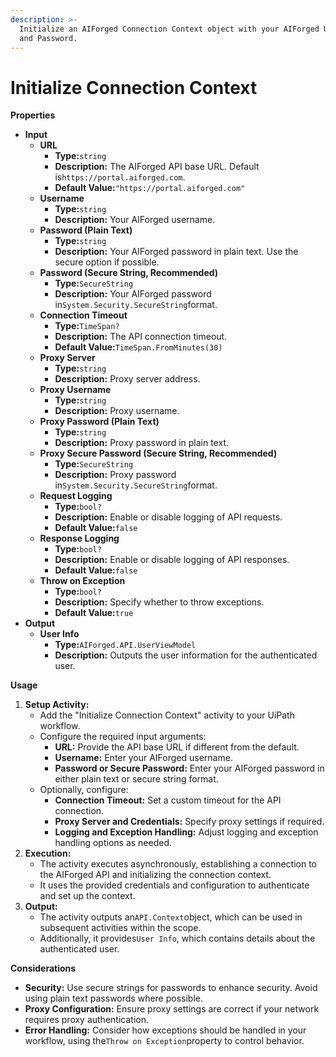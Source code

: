 ```yaml
---
description: >-
  Initialize an AIForged Connection Context object with your AIForged Username
  and Password.
---
```


# Initialize Connection Context

**Properties**

* **Input**
  * **URL**
    * **Type:**`string`
    * **Description:** The AIForged API base URL. Default is`https://portal.aiforged.com`.
    * **Default Value:**`"https://portal.aiforged.com"`
  * **Username**
    * **Type:**`string`
    * **Description:** Your AIForged username.
  * **Password (Plain Text)**
    * **Type:**`string`
    * **Description:** Your AIForged password in plain text. Use the secure option if possible.
  * **Password (Secure String, Recommended)**
    * **Type:**`SecureString`
    * **Description:** Your AIForged password in`System.Security.SecureString`format.
  * **Connection Timeout**
    * **Type:**`TimeSpan?`
    * **Description:** The API connection timeout.
    * **Default Value:**`TimeSpan.FromMinutes(30)`
  * **Proxy Server**
    * **Type:**`string`
    * **Description:** Proxy server address.
  * **Proxy Username**
    * **Type:**`string`
    * **Description:** Proxy username.
  * **Proxy Password (Plain Text)**
    * **Type:**`string`
    * **Description:** Proxy password in plain text.
  * **Proxy Secure Password (Secure String, Recommended)**
    * **Type:**`SecureString`
    * **Description:** Proxy password in`System.Security.SecureString`format.
  * **Request Logging**
    * **Type:**`bool?`
    * **Description:** Enable or disable logging of API requests.
    * **Default Value:**`false`
  * **Response Logging**
    * **Type:**`bool?`
    * **Description:** Enable or disable logging of API responses.
    * **Default Value:**`false`
  * **Throw on Exception**
    * **Type:**`bool?`
    * **Description:** Specify whether to throw exceptions.
    * **Default Value:**`true`
* **Output**
  * **User Info**
    * **Type:**`AIForged.API.UserViewModel`
    * **Description:** Outputs the user information for the authenticated user.

**Usage**

1. **Setup Activity:**
   * Add the "Initialize Connection Context" activity to your UiPath workflow.
   * Configure the required input arguments:
     * **URL:** Provide the API base URL if different from the default.
     * **Username:** Enter your AIForged username.
     * **Password or Secure Password:** Enter your AIForged password in either plain text or secure string format.
   * Optionally, configure:
     * **Connection Timeout:** Set a custom timeout for the API connection.
     * **Proxy Server and Credentials:** Specify proxy settings if required.
     * **Logging and Exception Handling:** Adjust logging and exception handling options as needed.
2. **Execution:**
   * The activity executes asynchronously, establishing a connection to the AIForged API and initializing the connection context.
   * It uses the provided credentials and configuration to authenticate and set up the context.
3. **Output:**
   * The activity outputs an`API.Context`object, which can be used in subsequent activities within the scope.
   * Additionally, it provides`User Info`, which contains details about the authenticated user.

**Considerations**

* **Security:** Use secure strings for passwords to enhance security. Avoid using plain text passwords where possible.
* **Proxy Configuration:** Ensure proxy settings are correct if your network requires proxy authentication.
* **Error Handling:** Consider how exceptions should be handled in your workflow, using the`Throw on Exception`property to control behavior.
